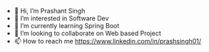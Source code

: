- 👋 Hi, I’m Prashant Singh
- 👀 I’m interested in Software Dev
- 🌱 I’m currently learning Spring Boot
- 💞️ I’m looking to collaborate on Web based Project
- 📫 How to reach me https://www.linkedin.com/in/prashsingh01/

<!---
prash-singh/prash-singh is a ✨ special ✨ repository because its `README.md` (this file) appears on your GitHub profile.
You can click the Preview link to take a look at your changes.
--->
